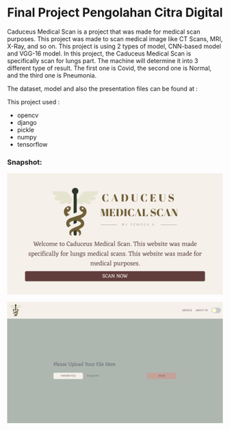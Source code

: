 <h1>Final Project Pengolahan Citra Digital</h1>
  
<p>
Caduceus Medical Scan is a project that was made for medical scan purposes. This project was made to scan medical image like CT Scans, MRI, X-Ray, and so on. This project is using 2 types of model, CNN-based model and VGG-16 model. In this project, the Caduceus Medical Scan is specifically scan for lungs part. The machine will determine it into 3 different type of result. The first one is Covid, the second one is Normal, and the third one is Pneumonia. 

The dataset, model and also the presentation files can be found at :
<link>

This project used : 
  <ul>
    <li>opencv</li>
    <li>django</li>
    <li>pickle</li>
    <li>numpy</li>
    <li>tensorflow</li>
  </ul>  
</p>

<h3>Snapshot:</h3>

<p><img src="snapshot_1.png"></p>
<p><img src="snapshot_2.png"></p>

